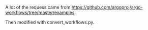 A lot of the requess came from https://github.com/argoproj/argo-workflows/tree/master/examples.

Then modified with convert_workflows.py.
